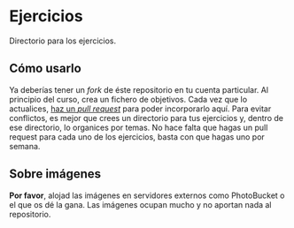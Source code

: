 Ejercicios
======

Directorio para los ejercicios.

## Cómo usarlo

Ya deberías tener un *fork* de éste repositorio en tu cuenta particular. Al principio del curso, crea un fichero de objetivos. Cada vez que lo actualices, [haz un *pull request*](http://aprendegit.com/que-es-un-pull-request/) para poder incorporarlo aquí. Para evitar conflictos, es mejor que crees un directorio para tus ejercicios y, dentro de ese directorio, lo organices por temas. No hace falta que hagas un pull request para cada uno de los ejercicios, basta con que hagas uno por semana.

## Sobre imágenes

**Por favor**, alojad las imágenes en servidores externos como PhotoBucket o el que os dé la gana. Las imágenes ocupan mucho y no aportan nada al repositorio. 
